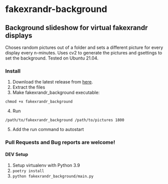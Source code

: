 # fakexrandr-background
## Background slideshow for virtual fakexrandr displays
Choses random pictures out of a folder and sets a different picture for every display every n-minutes.
Uses cv2 to generate the pictures and gsettings to set the background. Tested on Ubuntu 21.04.

### Install
1. Download the latest release from [here](https://github.com/Alwinator/fakexrandr-background/releases).
2. Extract the files
3. Make fakexrandr_background executable:
```
chmod +x fakexrandr_background
```
4. Run
```
/path/to/fakexrandr_background /path/to/pictures 1800
```
5. Add the run command to autostart

### Pull Requests and Bug reports are welcome!
#### DEV Setup
1. Setup virtualenv with Python 3.9
2. `poetry install`
3. `python fakexrandr_background/main.py`